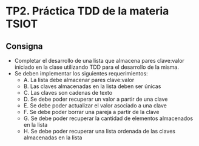 # TP2. Práctica TDD de la materia TSIOT

## Consigna

* Completar el desarrollo de una lista que almacena pares clave:valor iniciado en la clase utilizando TDD para el desarrollo de la misma.
* Se deben implementar los siguientes requerimientos:
    * A. La lista debe almacenar pares clave:valor
    * B. Las claves almacenadas en la lista deben ser únicas
    * C. Las claves son cadenas de texto
    * D. Se debe poder recuperar un valor a partir de una clave
    * E. Se debe poder actualizar el valor asociado a una clave
    * F. Se debe poder borrar una pareja a partir de la clave
    * G. Se debe poder recuperar la cantidad de elementos almacenados en la lista
    * H. Se debe poder recuperar una lista ordenada de las claves almacenadas en la lista